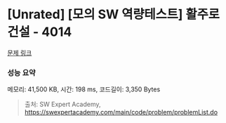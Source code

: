# [Unrated] [모의 SW 역량테스트] 활주로 건설 - 4014 

[문제 링크](https://swexpertacademy.com/main/code/problem/problemDetail.do?contestProbId=AWIeW7FakkUDFAVH) 

### 성능 요약

메모리: 41,500 KB, 시간: 198 ms, 코드길이: 3,350 Bytes



> 출처: SW Expert Academy, https://swexpertacademy.com/main/code/problem/problemList.do